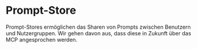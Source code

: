 # Prompt-Store

Prompt-Stores ermöglichen das Sharen von Prompts zwischen Benutzern und Nutzergruppen. Wir gehen davon aus, dass diese in Zukunft über das MCP angesprochen werden.
